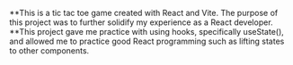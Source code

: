 **This is a tic tac toe game created with React and Vite. The purpose of this project was to further solidify my experience as a React developer. 
**This project gave me practice with using hooks, specifically useState(), and allowed me to practice good React programming such as lifting states to other components. 
